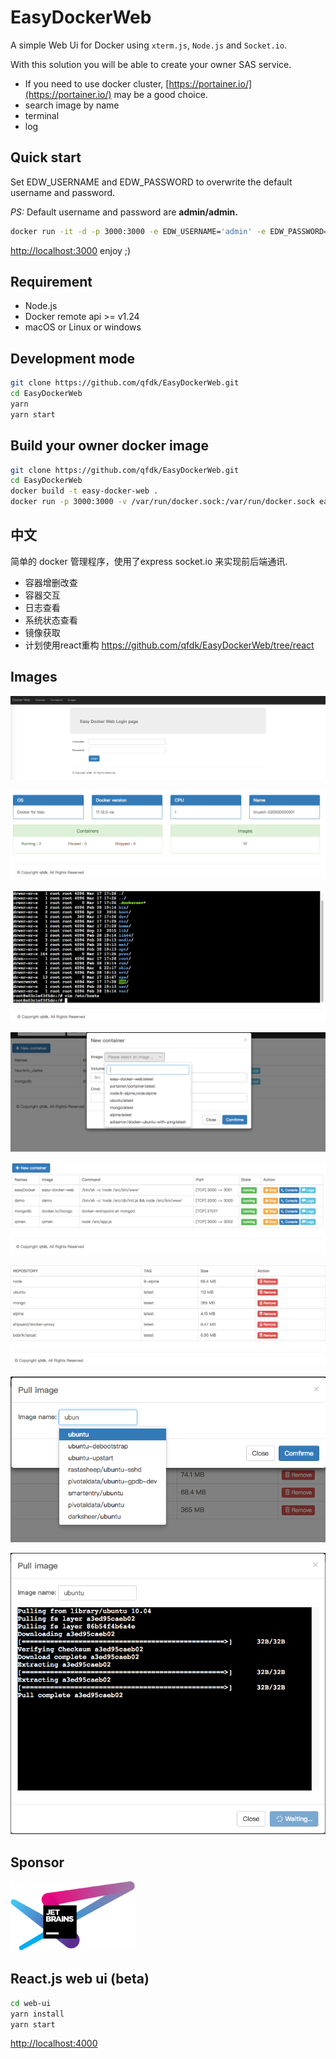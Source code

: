 # EasyDockerWeb

A simple Web Ui for Docker using `xterm.js`, `Node.js` and `Socket.io`.

With this solution you will be able to create your owner SAS service.


- If you need to use docker cluster, [https://portainer.io/](https://portainer.io/) may be a good choice.
- search image by name
- terminal
- log

## Quick start

Set EDW_USERNAME and EDW_PASSWORD to overwrite the default username and password.

*PS:* Default username and password are **admin/admin.**

```bash
docker run -it -d -p 3000:3000 -e EDW_USERNAME='admin' -e EDW_PASSWORD='admin' -v /var/run/docker.sock:/var/run/docker.sock qfdk/easydockerweb
```

[http://localhost:3000](http://localhost:3000) enjoy ;)

## Requirement

- Node.js
- Docker remote api >= v1.24
- macOS or Linux or windows

## Development mode

```bash
git clone https://github.com/qfdk/EasyDockerWeb.git
cd EasyDockerWeb
yarn
yarn start
```

## Build your owner docker image

```bash
git clone https://github.com/qfdk/EasyDockerWeb.git
cd EasyDockerWeb
docker build -t easy-docker-web .
docker run -p 3000:3000 -v /var/run/docker.sock:/var/run/docker.sock easy-docker-web
```

## 中文

简单的 docker 管理程序，使用了express socket.io 来实现前后端通讯.

- 容器增删改查
- 容器交互
- 日志查看
- 系统状态查看
- 镜像获取
- 计划使用react重构 https://github.com/qfdk/EasyDockerWeb/tree/react

## Images
![login](assets/login.png)

![overview](assets/overview.png)

![terminal](assets/terminal.png)

![newContainer](assets/newContainer.png)

![containers](assets/containers.png)

![images](assets/images.png)

![pull](assets/pull.png)

![pull2](assets/pull2.png)

## Sponsor
<a href="https://www.jetbrains.com/?from=EasyDockerWeb"><img src="images/jetbrains-variant-4.svg" alt="JetBrains" width="200"/></a>

## React.js web ui (beta)

```bash
cd web-ui
yarn install
yarn start
```
[http://localhost:4000](http://localhost:4000)
